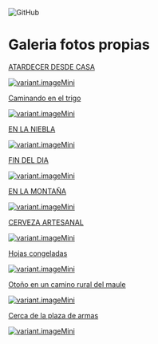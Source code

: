 ![GitHub](https://github-readme-stats.vercel.app/api/top-langs/?username=rmunozgonzalo&layout=compact&count_private=true)
<br>
<h1>Galeria fotos propias </h1>
<div class="container-fluid">
   <div class="col-md-4 col-sm-6">
      <div class="portfolio-item">
         <a href="https://gmunoz.cl//upload/images/6015667ac5c60_patio-big.jpg" alt="variant.image" data-lightbox="image-1">
            <div class="thumb">
               <div class="hover-effect">
                  <div class="hover-content">
                     <p>ATARDECER DESDE CASA</p>
                  </div>
               </div>
               <div class="image"><img src="https://gmunoz.cl/upload/images/6015667ac80c6_patio.jpg" alt="variant.imageMini"></div>
            </div>
         </a>
      </div>
   </div>
   <div class="col-md-4 col-sm-6">
      <div class="portfolio-item">
         <a href="https://gmunoz.cl/upload/images/6021ee72b6fbc_601586e895612_mini60157d6083651_IMG_20201211_142609.jpg" alt="variant.image" data-lightbox="image-1">
            <div class="thumb">
               <div class="hover-effect">
                  <div class="hover-content">
                     <p>Caminando en el trigo</p>
                  </div>
               </div>
               <div class="image"><img src="https://gmunoz.cl/upload/images/6021ee72bff59_rsz_11rsz_601586e895612_mini60157d6083651_img_20201211_142609.jpg" alt="variant.imageMini"></div>
            </div>
         </a>
      </div>
   </div>
   <div class="col-md-4 col-sm-6">
      <div class="portfolio-item">
         <a href="https://gmunoz.cl/upload/images/6015872bb6f26_60157efd80baa_DSC_0080.jpg" alt="variant.image" data-lightbox="image-1">
            <div class="thumb">
               <div class="hover-effect">
                  <div class="hover-content">
                     <p>EN LA NIEBLA</p>
                  </div>
               </div>
               <div class="image"><img src="https://gmunoz.cl/upload/images/6015872bc0bec_rsz_dsc_0080.jpg" alt="variant.imageMini"></div>
            </div>
         </a>
      </div>
   </div>
   <div class="col-md-4 col-sm-6">
      <div class="portfolio-item">
         <a href="https://gmunoz.cl/upload/images/6015876c37288_6015819c207dd_DSC_0109.jpg" alt="variant.image" data-lightbox="image-1">
            <div class="thumb">
               <div class="hover-effect">
                  <div class="hover-content">
                     <p>FIN DEL DIA</p>
                  </div>
               </div>
               <div class="image"><img src="https://gmunoz.cl/upload/images/6015876c3d015_rsz_dsc_0109.jpg" alt="variant.imageMini"></div>
            </div>
         </a>
      </div>
   </div>
   <div class="col-md-4 col-sm-6">
      <div class="portfolio-item">
         <a href="https://gmunoz.cl/upload/images/6015879b4fcba_6015839c8e98f_DSC_0423.jpg" alt="variant.image" data-lightbox="image-1">
            <div class="thumb">
               <div class="hover-effect">
                  <div class="hover-content">
                     <p>EN LA MONTAÑA</p>
                  </div>
               </div>
               <div class="image"><img src="https://gmunoz.cl/upload/images/6015879b56770_rsz_dsc_0423.jpg" alt="variant.imageMini"></div>
            </div>
         </a>
      </div>
   </div>
   <div class="col-md-4 col-sm-6">
      <div class="portfolio-item">
         <a href="https://gmunoz.cl/upload/images/601587c079ded_601584c84d0d9_DSC_0100.jpg" alt="variant.image" data-lightbox="image-1">
            <div class="thumb">
               <div class="hover-effect">
                  <div class="hover-content">
                     <p>CERVEZA ARTESANAL</p>
                  </div>
               </div>
               <div class="image"><img src="https://gmunoz.cl/upload/images/601587c07bfa6_rsz_dsc_0100.jpg" alt="variant.imageMini"></div>
            </div>
         </a>
      </div>
   </div>
   <div class="col-md-4 col-sm-6">
      <div class="portfolio-item">
         <a href="https://gmunoz.cl/upload/images/6015c86899071_DSC_0270.jpg" alt="variant.image" data-lightbox="image-1">
            <div class="thumb">
               <div class="hover-effect">
                  <div class="hover-content">
                     <p>Hojas congeladas</p>
                  </div>
               </div>
               <div class="image"><img src="https://gmunoz.cl/upload/images/6015c8689a7c8_rsz_dsc_0270.jpg" alt="variant.imageMini"></div>
            </div>
         </a>
      </div>
   </div>
   <div class="col-md-4 col-sm-6">
      <div class="portfolio-item">
         <a href="https://gmunoz.cl/upload/images/6015c90f49e81_DSC_0325.jpg" alt="variant.image" data-lightbox="image-1">
            <div class="thumb">
               <div class="hover-effect">
                  <div class="hover-content">
                     <p>Otoño en un camino rural del maule</p>
                  </div>
               </div>
               <div class="image"><img src="https://gmunoz.cl/upload/images/6015c90f50441_rsz_dsc_0325.jpg" alt="variant.imageMini"></div>
            </div>
         </a>
      </div>
   </div>
   <div class="col-md-4 col-sm-6">
      <div class="portfolio-item">
         <a href="https://gmunoz.cl/upload/images/6015c9edc931a_DSC_0008.jpg" alt="variant.image" data-lightbox="image-1">
            <div class="thumb">
               <div class="hover-effect">
                  <div class="hover-content">
                     <p>Cerca de la plaza de armas</p>
                  </div>
               </div>
               <div class="image"><img src="https://gmunoz.cl/upload/images/6015c9edca5cf_rsz_dsc_0008.jpg" alt="variant.imageMini"></div>
            </div>
         </a>
      </div>
   </div>
</div>

